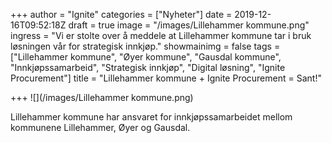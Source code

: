 +++
author = "Ignite"
categories = ["Nyheter"]
date = 2019-12-16T09:52:18Z
draft = true
image = "/images/Lillehammer kommune.png"
ingress = "Vi er stolte over å meddele at Lillehammer kommune tar i bruk løsningen vår for strategisk innkjøp."
showmainimg = false
tags = ["Lillehammer kommune", "Øyer kommune", "Gausdal kommune", "Innkjøpssamarbeid", "Strategisk innkjøp", "Digital løsning", "Ignite Procurement"]
title = "Lillehammer kommune + Ignite Procurement = Sant!"

+++
![](/images/Lillehammer kommune.png)

Lillehammer kommune har ansvaret for innkjøpssamarbeidet mellom kommunene Lillehammer, Øyer og Gausdal.